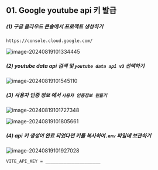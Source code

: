 ## 01. Google youtube api 키 발급 



##### (1)  구글 클라우드 콘솔에서 프로젝트 생성하기

`https://console.cloud.google.com/`

![image-20240819101334445](../../../../AppData/Roaming/Typora/typora-user-images/image-20240819101334445.png)



##### (2)  youtube data api 검색 및 `youtube data api v3` 선택하기

![image-20240819101545110](../../../../AppData/Roaming/Typora/typora-user-images/image-20240819101545110.png)  



##### (3) 사용자 인증 정보 에서 `사용자 인증정보 만들기`

![image-20240819101727348](../../../../AppData/Roaming/Typora/typora-user-images/image-20240819101727348.png)

![image-20240819101805661](../../../../AppData/Roaming/Typora/typora-user-images/image-20240819101805661.png)



##### (4) api 키 생성이 완료 되었다면 키를 복사하여`.env` 파일에 보관하기

![image-20240819101927028](../../../../AppData/Roaming/Typora/typora-user-images/image-20240819101927028.png) 

```bash
VITE_API_KEY = _____________________
```



